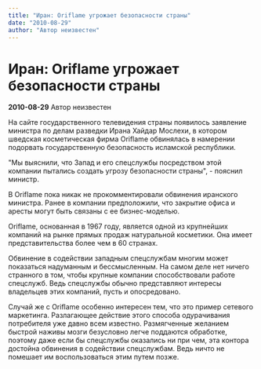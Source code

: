 ```yaml
---
title: "Иран: Oriflame угрожает безопасности страны"
date: "2010-08-29"
author: "Автор неизвестен"
---
```


# Иран: Oriflame угрожает безопасности страны

**2010-08-29** Автор неизвестен

На сайте государственного телевидения страны появилось заявление министра по делам разведки Ирана Хайдар Мослехи, в котором шведская косметическая фирма Oriflame обвинялась в намерении подорвать государственную безопасность исламской республики.

"Мы выяснили, что Запад и его спецслужбы посредством этой компании пытались создать угрозу безопасности страны", - пояснил министр.

В Oriflame пока никак не прокомментировали обвинения иранского министра. Ранее в компании предположили, что закрытие офиса и аресты могут быть связаны с ее бизнес-моделью.

Oriflame, основанная в 1967 году, является одной из крупнейших компаний на рынке прямых продаж натуральной косметики. Она имеет представительства более чем в 60 странах.

Обвинение в содействии западным спецслужбам многим может показаться надуманным и бессмысленным. На самом деле нет ничего странного в том, чтобы крупные компании способствовали работе спецслужб. Ведь спецслужбы обычно представляют интересы владельцев этих компаний, пусть и опосредовано.

Случай же с Oriflame особенно интересен тем, что это пример сетевого маркетинга. Разлагающее действие этого способа одурачивания потребителя уже давно всем известно. Размягченные желанием быстрой наживы мозги безусловно легче поддаются обработке, поэтому даже если бы спецслужбы оказались ни при чем, эта контора достойна обвинения в содействии спецслужбам. Ведь ничто не помешает им воспользоваться этим путем позже.